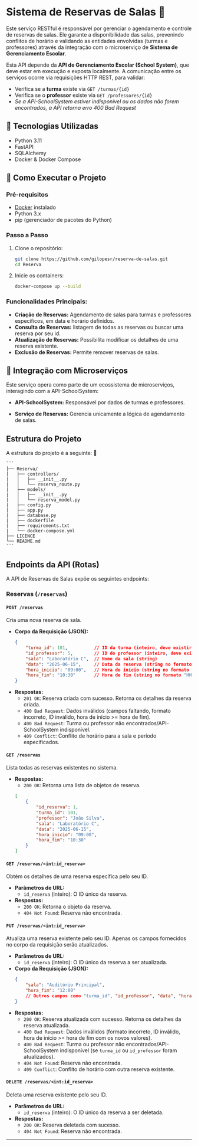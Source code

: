# Sistema de Reservas de Salas :green_book:

Este serviço RESTful é responsável por gerenciar o agendamento e controle de reservas de salas. Ele garante a disponibilidade das salas, prevenindo conflitos de horário e validando as entidades envolvidas (turmas e professores) através da integração com o microserviço de **Sistema de Gerenciamento Escolar**.

Esta API depende da **API de Gerenciamento Escolar (School System)**, que deve estar em execução e exposta localmente. A comunicação entre os serviços ocorre via requisições HTTP REST, para validar:
- Verifica se a **turma** existe via `GET /turmas/{id}`
- Verifica se o **professor** existe via `GET /professores/{id}`
- *Se a API-SchoolSystem estiver indisponível ou os dados não forem encontrados, a API retorna erro 400 Bad Request*


## 🔧 Tecnologias Utilizadas
* Python 3.11
* FastAPI
* SQLAlchemy
* Docker & Docker Compose

## 🚀 Como Executar o Projeto

### Pré-requisitos

* [Docker](https://www.docker.com/) instalado
* Python 3.x
* pip (gerenciador de pacotes do Python)

### Passo a Passo

1. Clone o repositório:
   ```bash
   git clone https://github.com/gilopesr/reserva-de-salas.git
   cd Reserva

2. Inicie os containers:
   ```bash
   docker-compose up --build
   
### Funcionalidades Principais:

* **Criação de Reservas:** Agendamento de salas para turmas e professores específicos, em data e horário definidos.
* **Consulta de Reservas:** listagem de todas as reservas ou buscar uma reserva por seu id.
* **Atualização de Reservas:** Possibilita modificar os detalhes de uma reserva existente.
* **Exclusão de Reservas:** Permite remover reservas de salas.

## 🧩 Integração com Microserviços
Este serviço opera como parte de um ecossistema de microserviços, interagindo com a API-SchoolSystem:

* **API-SchoolSystem:** Responsável por dados de turmas e professores.

* **Serviço de Reservas:** Gerencia unicamente a lógica de agendamento de salas.

## Estrutura do Projeto

A estrutura do projeto é a seguinte:  📂

    ```
    ├── Reserva/
    |   ├── controllers/
    |   │   ├── __init__.py
    |   │   └── reserva_route.py
    |   ├── models/
    |   │   ├── __init__.py
    |   │   └── reserva_model.py
    |   ├── config.py
    |   ├── app.py   
    |   ├── database.py  
    |   ├── dockerfile
    |   ├── requirements.txt
    |   └── docker-compose.yml
    ├── LICENCE
    └── README.md
    ```


## Endpoints da API (Rotas)

A API de Reservas de Salas expõe os seguintes endpoints:

### Reservas (`/reservas`)

#### `POST /reservas`

Cria uma nova reserva de sala.

* **Corpo da Requisição (JSON):**
    ```json
    {
        "turma_id": 101,          // ID da turma (inteiro, deve existir na API-SchoolSystem)
        "id_professor": 5,        // ID do professor (inteiro, deve existir na API-SchoolSystem)
        "sala": "Laboratório C",  // Nome da sala (string)
        "data": "2025-06-15",     // Data da reserva (string no formato "YYYY-MM-DD")
        "hora_inicio": "09:00",   // Hora de início (string no formato "HH:MM")
        "hora_fim": "10:30"       // Hora de fim (string no formato "HH:MM")
    }
    ```
* **Respostas:**
    * `201 OK`: Reserva criada com sucesso. Retorna os detalhes da reserva criada.
    * `400 Bad Request`: Dados inválidos (campos faltando, formato incorreto, ID inválido, hora de início >= hora de fim).
    * `400 Bad Request`: Turma ou professor não encontrados/API-SchoolSystem indisponível.
    * `409 Conflict`: Conflito de horário para a sala e período especificados.

#### `GET /reservas`

Lista todas as reservas existentes no sistema.

* **Respostas:**
    * `200 OK`: Retorna uma lista de objetos de reserva.
    ```json
    [
        {
            "id_reserva": 1,
            "turma_id": 101,
            "professor": "João Silva",
            "sala": "Laboratório C",
            "data": "2025-06-15",
            "hora_inicio": "09:00",
            "hora_fim": "10:30"
        }
    ]
    ```

#### `GET /reservas/<int:id_reserva>`

Obtém os detalhes de uma reserva específica pelo seu ID.

* **Parâmetros de URL:**
    * `id_reserva` (inteiro): O ID único da reserva.
* **Respostas:**
    * `200 OK`: Retorna o objeto da reserva.
    * `404 Not Found`: Reserva não encontrada.

#### `PUT /reservas/<int:id_reserva>`

Atualiza uma reserva existente pelo seu ID. Apenas os campos fornecidos no corpo da requisição serão atualizados.

* **Parâmetros de URL:**
    * `id_reserva` (inteiro): O ID único da reserva a ser atualizada.
* **Corpo da Requisição (JSON):**
    ```json
    {
        "sala": "Auditório Principal",
        "hora_fim": "12:00"
        // Outros campos como "turma_id", "id_professor", "data", "hora_inicio" podem ser incluídos
    }
    ```
* **Respostas:**
    * `200 OK`: Reserva atualizada com sucesso. Retorna os detalhes da reserva atualizada.
    * `400 Bad Request`: Dados inválidos (formato incorreto, ID inválido, hora de início >= hora de fim com os novos valores).
    * `400 Bad Request`: Turma ou professor não encontrados/API-SchoolSystem indisponível (se `turma_id` ou `id_professor` foram atualizados).
    * `404 Not Found`: Reserva não encontrada.
    * `409 Conflict`: Conflito de horário com outra reserva existente.

#### `DELETE /reservas/<int:id_reserva>`

Deleta uma reserva existente pelo seu ID.

* **Parâmetros de URL:**
    * `id_reserva` (inteiro): O ID único da reserva a ser deletada.
* **Respostas:**
    * `200 OK`: Reserva deletada com sucesso.
    * `404 Not Found`: Reserva não encontrada.

---
